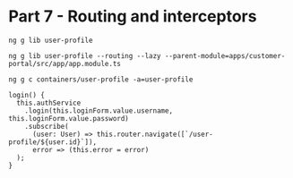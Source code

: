 # Part 7 - Routing and interceptors

```
ng g lib user-profile
```

```
ng g lib user-profile --routing --lazy --parent-module=apps/customer-portal/src/app/app.module.ts
```

```
ng g c containers/user-profile -a=user-profile
```

    login() {
      this.authService
        .login(this.loginForm.value.username, this.loginForm.value.password)
        .subscribe(
          (user: User) => this.router.navigate([`/user-profile/${user.id}`]),
          error => (this.error = error)
      );
    }



